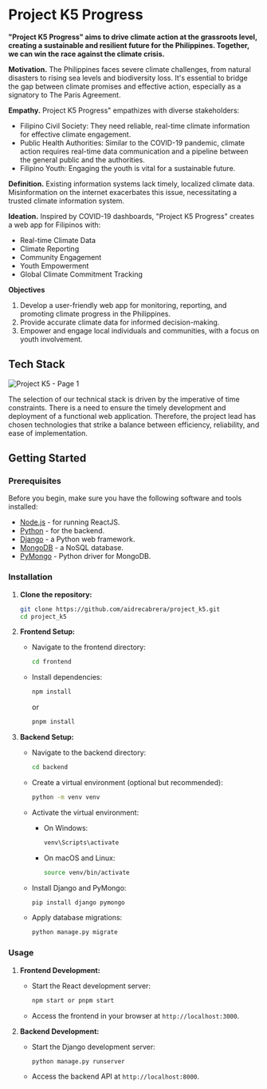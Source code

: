 # Project K5 Progress

**"Project K5 Progress" aims to drive climate action at the grassroots level, creating a sustainable and resilient future for the Philippines. Together, we can win the race against the climate crisis.**

**Motivation.** The Philippines faces severe climate challenges, from natural disasters to rising sea levels and biodiversity loss. It's essential to bridge the gap between climate promises and effective action, especially as a signatory to The Paris Agreement.

**Empathy.** Project K5 Progress" empathizes with diverse stakeholders:
- Filipino Civil Society: They need reliable, real-time climate information for effective climate engagement.
- Public Health Authorities: Similar to the COVID-19 pandemic, climate action requires real-time data communication and a pipeline between the general public and the authorities.
- Filipino Youth: Engaging the youth is vital for a sustainable future.

**Definition.** Existing information systems lack timely, localized climate data. Misinformation on the internet exacerbates this issue, necessitating a trusted climate information system.

**Ideation.** Inspired by COVID-19 dashboards, "Project K5 Progress" creates a web app for Filipinos with:
- Real-time Climate Data
- Climate Reporting
- Community Engagement
- Youth Empowerment
- Global Climate Commitment Tracking

**Objectives**

1. Develop a user-friendly web app for monitoring, reporting, and promoting climate progress in the Philippines.
2. Provide accurate climate data for informed decision-making.
3. Empower and engage local individuals and communities, with a focus on youth involvement.

## Tech Stack

![Project K5 - Page 1](https://github.com/aidrecabrera/project-k5/assets/61798731/0f041640-62d2-4c4f-805b-bd15ec5ab2b2)

The selection of our technical stack is driven by the imperative of time constraints. There is a need to ensure the timely development and deployment of a functional web application. Therefore, the project lead has chosen technologies that strike a balance between efficiency, reliability, and ease of implementation.

## Getting Started

### Prerequisites
Before you begin, make sure you have the following software and tools installed:

- [Node.js](https://nodejs.org/) - for running ReactJS.
- [Python](https://www.python.org/) - for the backend.
- [Django](https://www.djangoproject.com/) - a Python web framework.
- [MongoDB](https://www.mongodb.com/) - a NoSQL database.
- [PyMongo](https://pymongo.readthedocs.io/) - Python driver for MongoDB.

### Installation

1. **Clone the repository:**

   ```bash
   git clone https://github.com/aidrecabrera/project_k5.git
   cd project_k5
   ```
2. **Frontend Setup:**

   - Navigate to the frontend directory:

     ```bash
     cd frontend
     ```

   - Install dependencies:

     ```bash
     npm install
     ```
     or
	   ```bash
     pnpm install
     ```

3. **Backend Setup:**

   - Navigate to the backend directory:

     ```bash
     cd backend
     ```

   - Create a virtual environment (optional but recommended):

     ```bash
     python -m venv venv
     ```

   - Activate the virtual environment:

     - On Windows:

       ```bash
       venv\Scripts\activate
       ```

     - On macOS and Linux:

       ```bash
       source venv/bin/activate
       ```

   - Install Django and PyMongo:

     ```bash
     pip install django pymongo
     ```

   - Apply database migrations:

     ```bash
     python manage.py migrate
     ```

### Usage

1. **Frontend Development:**

   - Start the React development server:

     ```bash
     npm start or pnpm start
     ```
   - Access the frontend in your browser at `http://localhost:3000`.

2. **Backend Development:**

   - Start the Django development server:

     ```bash
     python manage.py runserver
     ```

   - Access the backend API at `http://localhost:8000`.
